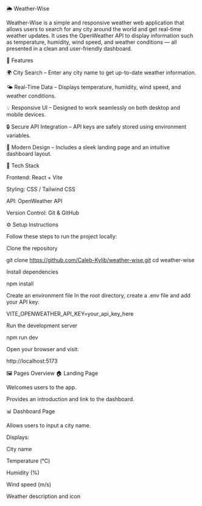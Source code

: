 🌦️ Weather-Wise

Weather-Wise is a simple and responsive weather web application that allows users to search for any city around the world and get real-time weather updates. It uses the OpenWeather API to display information such as temperature, humidity, wind speed, and weather conditions — all presented in a clean and user-friendly dashboard.

🚀 Features

🌍 City Search – Enter any city name to get up-to-date weather information.

🌤️ Real-Time Data – Displays temperature, humidity, wind speed, and weather conditions.

💡 Responsive UI – Designed to work seamlessly on both desktop and mobile devices.

🔒 Secure API Integration – API keys are safely stored using environment variables.

🎨 Modern Design – Includes a sleek landing page and an intuitive dashboard layout.

🧠 Tech Stack

Frontend: React + Vite

Styling: CSS / Tailwind CSS

API: OpenWeather API

Version Control: Git & GitHub

⚙️ Setup Instructions

Follow these steps to run the project locally:

Clone the repository

git clone https://github.com/Caleb-Kylib/weather-wise.git
cd weather-wise


Install dependencies

npm install


Create an environment file
In the root directory, create a .env file and add your API key:

VITE_OPENWEATHER_API_KEY=your_api_key_here


Run the development server

npm run dev


Open your browser and visit:

http://localhost:5173

🖼️ Pages Overview
🏠 Landing Page

Welcomes users to the app.

Provides an introduction and link to the dashboard.

📊 Dashboard Page

Allows users to input a city name.

Displays:

City name

Temperature (°C)

Humidity (%)

Wind speed (m/s)

Weather description and icon
